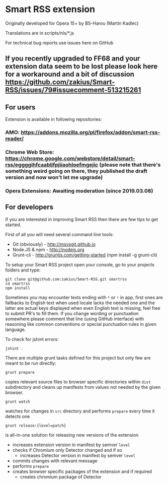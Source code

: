 # Smart RSS extension

Originally developed for Opera 15+ by BS-Harou (Martin Kadlec)

Translations are in scripts/nls/*.js

For technical bug reports use issues here on GitHub

## If you recently upgraded to FF68 and your extension data seem to be lost please look here for a workaround and a bit of discussion https://github.com/zakius/Smart-RSS/issues/79#issuecomment-513215261

## For users

Extension is available in following repositories:

### AMO: https://addons.mozilla.org/pl/firefox/addon/smart-rss-reader/

### Chrome Web Store: https://chrome.google.com/webstore/detail/smart-rss/eggggihfcaabljfpjiiaohloefmgejic (please note that there's something weird going on there, they published the draft version and now won't let me upgrade)

### Opera Extensions: Awaiting moderation (since 2019.03.08)


## For developers

If you are interested in improving Smart RSS then there are few tips to get started. 

First of all you will need several command line tools:

- Git (obviously) - http://msysgit.github.io
- Node.JS & npm - http://nodejs.org
- Grunt-cli - http://gruntjs.com/getting-started (npm install -g grunt-cli)

To setup your Smart RSS project open your console, go to your projects folders and type:
```
git clone git@github.com:zakius/Smart-RSS.git smartrss
cd smartrss
npm install
```

Sometimes you may encounter texts ending with `*` or `!` in app, first ones are fallbacks to English text when used locale lacks the needed one and the latter are actual keys displayed when even English text is missing, feel free to submit PR's to fill them. If you change wording or punctuation somewhere please comment that line (using GitHub interface) with reasoning like common conventions or special punctuation rules in given language.


To check for jshint errors:
```
jshint .
```

There are multiple grunt tasks defined for this project but only few are meant to be run directly:

```
grunt prepare
``` 
copies relevant source files to browser specific directories within `dist` subdirectory and cleans up manifests from values not needed by the given browser.
 
 
```
grunt watch
```
watches for changes in `src` directory and performs `prepare` every time it detects one

 
```
grunt release:{level=patch}
```
 
is all-in-one solution for releasing new versions of the extension  
  
- increases extension version in manifest by semver `level`
- checks if Chromium only Detector changed and if so
    - increases Detector version in manifest by semver `level`
- commits changes with relevant message
- performs `prepare`
- creates browser specific packages of the extension and if required
    - creates chromium package of Detector

